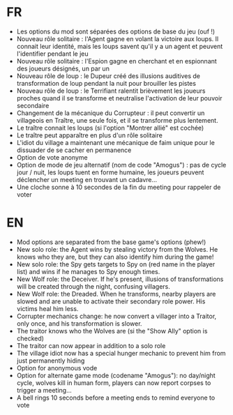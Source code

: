 # FR
- Les options du mod sont séparées des options de base du jeu (ouf !)
- Nouveau rôle solitaire : l'Agent gagne en volant la victoire aux loups. Il connait leur identité, mais les loups savent qu'il y a un agent et peuvent l'identifier pendant le jeu
- Nouveau rôle solitaire : l'Espion gagne en cherchant et en espionnant des joueurs désignés, un par un
- Nouveau rôle de loup : le Dupeur créé des illusions auditives de transformation de loup pendant la nuit pour brouiller les pistes
- Nouveau rôle de loup : le Terrifiant ralentit brièvement les joueurs proches quand il se transforme et neutralise l'activation de leur pouvoir secondaire
- Changement de la mécanique du Corrupteur : il peut convertir un villageois en Traître, une seule fois, et il se transforme plus lentement.
- Le traître connait les loups (si l'option "Montrer allié" est cochée)
- Le traître peut apparaître en plus d'un rôle solitaire
- L'idiot du village a maintenant une mécanique de faim unique pour le dissuader de se cacher en permanence
- Option de vote anonyme
- Option de mode de jeu alternatif (nom de code "Amogus") : pas de cycle jour / nuit, les loups tuent en forme humaine, les joueurs peuvent déclencher un meeting en trouvant un cadavre...
- Une cloche sonne à 10 secondes de la fin du meeting pour rappeler de voter

# EN
- Mod options are separated from the base game's options (phew!)
- New solo role: the Agent wins by stealing victory from the Wolves. He knows who they are, but they can also identify him during the game!
- New solo role: the Spy gets targets to Spy on (red name in the player list) and wins if he manages to Spy enough times.
- New Wolf role: the Deceiver. If he's present, illusions of transformations will be created through the night, confusing villagers.
- New Wolf role: the Dreaded. When he transforms, nearby players are slowed and are unable to activate their secondary role power. His victims heal him less.
- Corrupter mechanics change: he now convert a villager into a Traitor, only once, and his transformation is slower.
- The traitor knows who the Wolves are (si the "Show Ally" option is checked)
- The traitor can now appear in addition to a solo role
- The village idiot now has a special hunger mechanic to prevent him from just permanently hiding
- Option for anonymous vode
- Option for alternate game mode (codename "Amogus"): no day/night cycle, wolves kill in human form, players can now report corpses to trigger a meeting...
- A bell rings 10 seconds before a meeting ends to remind everyone to vote